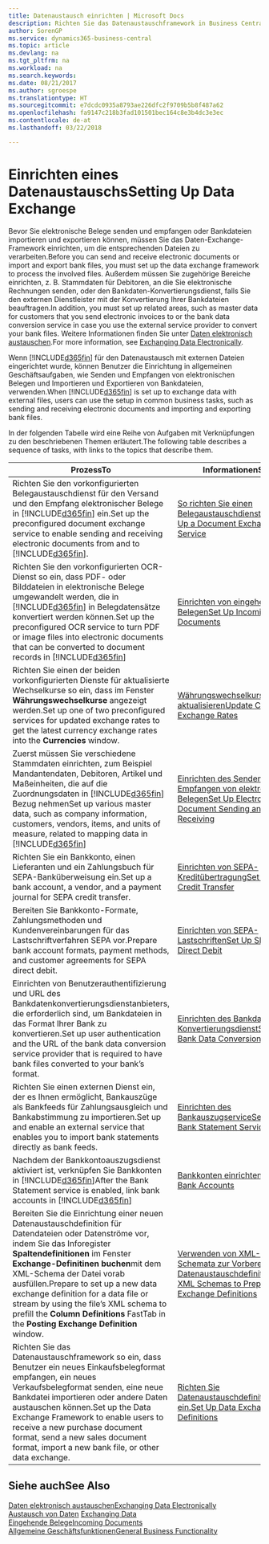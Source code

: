 ```yaml
---
title: Datenaustausch einrichten | Microsoft Docs
description: Richten Sie das Datenaustauschframework in Business Central ein.
author: SorenGP
ms.service: dynamics365-business-central
ms.topic: article
ms.devlang: na
ms.tgt_pltfrm: na
ms.workload: na
ms.search.keywords: 
ms.date: 08/21/2017
ms.author: sgroespe
ms.translationtype: HT
ms.sourcegitcommit: e7dcdc0935a8793ae226dfc2f9709b5b8f487a62
ms.openlocfilehash: fa9147c218b3fad101501bec164c8e3b4dc3e3ec
ms.contentlocale: de-at
ms.lasthandoff: 03/22/2018

---
```

# <a name="setting-up-data-exchange"></a><span data-ttu-id="a9bdb-103">Einrichten eines Datenaustauschs</span><span class="sxs-lookup"><span data-stu-id="a9bdb-103">Setting Up Data Exchange</span></span>
<span data-ttu-id="a9bdb-104">Bevor Sie elektronische Belege senden und empfangen oder Bankdateien importieren und exportieren können, müssen Sie das Daten-Exchange-Framework einrichten, um die entsprechenden Dateien zu verarbeiten.</span><span class="sxs-lookup"><span data-stu-id="a9bdb-104">Before you can send and receive electronic documents or import and export bank files, you must set up the data exchange framework to process the involved files.</span></span> <span data-ttu-id="a9bdb-105">Außerdem müssen Sie zugehörige Bereiche einrichten, z. B. Stammdaten für Debitoren, an die Sie elektronische Rechnungen senden, oder den Bankdaten-Konvertierungsdienst, falls Sie den externen Dienstleister mit der Konvertierung Ihrer Bankdateien beauftragen.</span><span class="sxs-lookup"><span data-stu-id="a9bdb-105">In addition, you must set up related areas, such as master data for customers that you send electronic invoices to or the bank data conversion service in case you use the external service provider to convert your bank files.</span></span> <span data-ttu-id="a9bdb-106">Weitere Informationen finden Sie unter [Daten elektronisch austauschen](across-data-exchange.md).</span><span class="sxs-lookup"><span data-stu-id="a9bdb-106">For more information, see [Exchanging Data Electronically](across-data-exchange.md).</span></span>  

 <span data-ttu-id="a9bdb-107">Wenn [!INCLUDE[d365fin](includes/d365fin_md.md)] für den Datenaustausch mit externen Dateien eingerichtet wurde, können Benutzer die Einrichtung in allgemeinen Geschäftsaufgaben, wie Senden und Empfangen von elektronischen Belegen und Importieren und Exportieren von Bankdateien, verwenden.</span><span class="sxs-lookup"><span data-stu-id="a9bdb-107">When [!INCLUDE[d365fin](includes/d365fin_md.md)] is set up to exchange data with external files, users can use the setup in common business tasks, such as sending and receiving electronic documents and importing and exporting bank files.</span></span>  

 <span data-ttu-id="a9bdb-108">In der folgenden Tabelle wird eine Reihe von Aufgaben mit Verknüpfungen zu den beschriebenen Themen erläutert.</span><span class="sxs-lookup"><span data-stu-id="a9bdb-108">The following table describes a sequence of tasks, with links to the topics that describe them.</span></span>  

|<span data-ttu-id="a9bdb-109">**Prozess**</span><span class="sxs-lookup"><span data-stu-id="a9bdb-109">**To**</span></span>|<span data-ttu-id="a9bdb-110">**Informationen**</span><span class="sxs-lookup"><span data-stu-id="a9bdb-110">**See**</span></span>|  
|------------|-------------|  
|<span data-ttu-id="a9bdb-111">Richten Sie den vorkonfigurierten Belegaustauschdienst für den Versand und den Empfang elektronischer Belege in [!INCLUDE[d365fin](includes/d365fin_md.md)] ein.</span><span class="sxs-lookup"><span data-stu-id="a9bdb-111">Set up the preconfigured document exchange service to enable sending and receiving electronic documents from and to [!INCLUDE[d365fin](includes/d365fin_md.md)].</span></span>|[<span data-ttu-id="a9bdb-112">So richten Sie einen Belegaustauschdienst ein</span><span class="sxs-lookup"><span data-stu-id="a9bdb-112">Set Up a Document Exchange Service</span></span>](across-how-to-set-up-a-document-exchange-service.md)|  
|<span data-ttu-id="a9bdb-113">Richten Sie den vorkonfigurierten OCR-Dienst so ein, dass PDF- oder Bilddateien in elektronische Belege umgewandelt werden, die in [!INCLUDE[d365fin](includes/d365fin_md.md)] in Belegdatensätze konvertiert werden können.</span><span class="sxs-lookup"><span data-stu-id="a9bdb-113">Set up the preconfigured OCR service to turn PDF or image files into electronic documents that can be converted to document records in [!INCLUDE[d365fin](includes/d365fin_md.md)]</span></span>|[<span data-ttu-id="a9bdb-114">Einrichten von eingehenden Belegen</span><span class="sxs-lookup"><span data-stu-id="a9bdb-114">Set Up Incoming Documents</span></span>](across-how-setup-income-documents.md)|  
|<span data-ttu-id="a9bdb-115">Richten Sie einen der beiden vorkonfigurierten Dienste für aktualisierte Wechselkurse so ein, dass im Fenster  **Währungswechselkurse** angezeigt werden.</span><span class="sxs-lookup"><span data-stu-id="a9bdb-115">Set up one of two preconfigured services for updated exchange rates to get the latest currency exchange rates into the **Currencies** window.</span></span>|[<span data-ttu-id="a9bdb-116">Währungswechselkurse aktualisieren</span><span class="sxs-lookup"><span data-stu-id="a9bdb-116">Update Currency Exchange Rates</span></span>](finance-how-update-currencies.md)|  
|<span data-ttu-id="a9bdb-117">Zuerst müssen Sie verschiedene Stammdaten einrichten, zum Beispiel Mandantendaten, Debitoren, Artikel und Maßeinheiten, die auf die Zuordnungsdaten in [!INCLUDE[d365fin](includes/d365fin_md.md)] Bezug nehmen</span><span class="sxs-lookup"><span data-stu-id="a9bdb-117">Set up various master data, such as company information, customers, vendors, items, and units of measure, related to mapping data in [!INCLUDE[d365fin](includes/d365fin_md.md)]</span></span>|[<span data-ttu-id="a9bdb-118">Einrichten des Senden und Empfangen von elektronischen Belegen</span><span class="sxs-lookup"><span data-stu-id="a9bdb-118">Set Up Electronic Document Sending and Receiving</span></span>](across-how-to-set-up-electronic-document-sending-and-receiving.md)|  
|<span data-ttu-id="a9bdb-119">Richten Sie ein Bankkonto, einen Lieferanten und ein Zahlungsbuch für SEPA-Banküberweisung ein.</span><span class="sxs-lookup"><span data-stu-id="a9bdb-119">Set up a bank account, a vendor, and a payment journal for SEPA credit transfer.</span></span>|[<span data-ttu-id="a9bdb-120">Einrichten von SEPA-Kreditübertragung</span><span class="sxs-lookup"><span data-stu-id="a9bdb-120">Set Up SEPA Credit Transfer</span></span>](finance-how-to-set-up-sepa-credit-transfer.md)|  
|<span data-ttu-id="a9bdb-121">Bereiten Sie Bankkonto-Formate, Zahlungsmethoden und Kundenvereinbarungen für das Lastschriftverfahren SEPA vor.</span><span class="sxs-lookup"><span data-stu-id="a9bdb-121">Prepare bank account formats, payment methods, and customer agreements for SEPA direct debit.</span></span>|[<span data-ttu-id="a9bdb-122">Einrichten von SEPA-Lastschriften</span><span class="sxs-lookup"><span data-stu-id="a9bdb-122">Set Up SEPA Direct Debit</span></span>](finance-how-to-set-up-sepa-direct-debit.md)|  
|<span data-ttu-id="a9bdb-123">Einrichten von Benutzerauthentifizierung und URL des Bankdatenkonvertierungsdienstanbieters, die erforderlich sind, um Bankdateien in das Format Ihrer Bank zu konvertieren.</span><span class="sxs-lookup"><span data-stu-id="a9bdb-123">Set up user authentication and the URL of the bank data conversion service provider that is required to have bank files converted to your bank’s format.</span></span>|[<span data-ttu-id="a9bdb-124">Einrichten des Bankdaten-Konvertierungsdienst</span><span class="sxs-lookup"><span data-stu-id="a9bdb-124">Set Up the Bank Data Conversion Service</span></span>](bank-how-setup-bank-data-conversion-service.md)|  
|<span data-ttu-id="a9bdb-125">Richten Sie einen externen Dienst ein, der es Ihnen ermöglicht, Bankauszüge als Bankfeeds für Zahlungsausgleich und Bankabstimmung zu importieren.</span><span class="sxs-lookup"><span data-stu-id="a9bdb-125">Set up and enable an external service that enables you to import bank statements directly as bank feeds.</span></span>|[<span data-ttu-id="a9bdb-126">Einrichten des Bankauszugservice</span><span class="sxs-lookup"><span data-stu-id="a9bdb-126">Set Up the Bank Statement Service</span></span>](bank-how-setup-bank-statement-service.md)|  
|<span data-ttu-id="a9bdb-127">Nachdem der Bankkontoauszugsdienst aktiviert ist, verknüpfen Sie Bankkonten in [!INCLUDE[d365fin](includes/d365fin_md.md)]</span><span class="sxs-lookup"><span data-stu-id="a9bdb-127">After the Bank Statement service is enabled, link bank accounts in [!INCLUDE[d365fin](includes/d365fin_md.md)]</span></span>|[<span data-ttu-id="a9bdb-128">Bankkonten einrichten</span><span class="sxs-lookup"><span data-stu-id="a9bdb-128">Set Up Bank Accounts</span></span>](bank-how-setup-bank-accounts.md)|  
|<span data-ttu-id="a9bdb-129">Bereiten Sie die Einrichtung einer neuen Datenaustauschdefinition für Datendateien oder Datenströme vor, indem Sie das Inforegister **Spaltendefinitionen** im Fenster **Exchange-Definitinen buchen**mit dem XML-Schema der Datei vorab ausfüllen.</span><span class="sxs-lookup"><span data-stu-id="a9bdb-129">Prepare to set up a new data exchange definition for a data file or stream by using the file’s XML schema to prefill the **Column Definitions** FastTab in the **Posting Exchange Definition** window.</span></span>|[<span data-ttu-id="a9bdb-130">Verwenden von XML-Schemata zur Vorbereitung der Datenaustauschdefinitionen</span><span class="sxs-lookup"><span data-stu-id="a9bdb-130">Use XML Schemas to Prepare Data Exchange Definitions</span></span>](across-how-to-use-xml-schemas-to-prepare-data-exchange-definitions.md)|  
|<span data-ttu-id="a9bdb-131">Richten Sie das Datenaustauschframework so ein, dass Benutzer ein neues Einkaufsbelegformat empfangen, ein neues Verkaufsbelegformat senden, eine neue Bankdatei importieren oder andere Daten austauschen können.</span><span class="sxs-lookup"><span data-stu-id="a9bdb-131">Set up the Data Exchange Framework to enable users to receive a new purchase document format, send a new sales document format, import a new bank file, or other data exchange.</span></span>|[<span data-ttu-id="a9bdb-132">Richten Sie Datenaustauschdefinitionen ein.</span><span class="sxs-lookup"><span data-stu-id="a9bdb-132">Set Up Data Exchange Definitions</span></span>](across-how-to-set-up-data-exchange-definitions.md)|  

## <a name="see-also"></a><span data-ttu-id="a9bdb-133">Siehe auch</span><span class="sxs-lookup"><span data-stu-id="a9bdb-133">See Also</span></span>  
[<span data-ttu-id="a9bdb-134">Daten elektronisch austauschen</span><span class="sxs-lookup"><span data-stu-id="a9bdb-134">Exchanging Data Electronically</span></span>](across-data-exchange.md)  
<span data-ttu-id="a9bdb-135">[Austausch von Daten](across-exchange-data.md) </span><span class="sxs-lookup"><span data-stu-id="a9bdb-135">[Exchanging Data](across-exchange-data.md) </span></span>  
[<span data-ttu-id="a9bdb-136">Eingehende Belege</span><span class="sxs-lookup"><span data-stu-id="a9bdb-136">Incoming Documents</span></span>](across-income-documents.md)  
[<span data-ttu-id="a9bdb-137">Allgemeine Geschäftsfunktionen</span><span class="sxs-lookup"><span data-stu-id="a9bdb-137">General Business Functionality</span></span>](ui-across-business-areas.md)  

